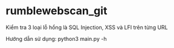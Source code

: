# rumblewebscan_git

 Kiểm tra 3 loại lỗ hổng là SQL Injection, XSS và LFI trên từng URL

 Hướng dẫn sử dụng: python3 main.py -h 